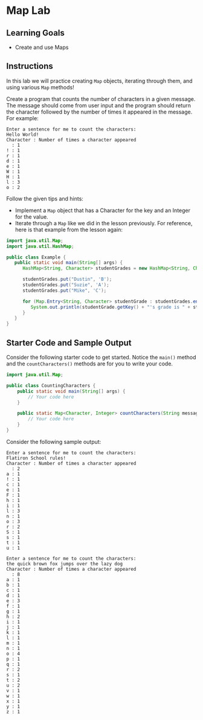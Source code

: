 # Map Lab

## Learning Goals

- Create and use Maps

## Instructions

In this lab we will practice creating `Map` objects, iterating through them,
and using various `Map` methods!

Create a program that counts the number of characters in a given message. The
message should come from user input and the program should return the character
followed by the number of times it appeared in the message. For example:

```plaintext
Enter a sentence for me to count the characters:
Hello World!
Character : Number of times a character appeared
  : 1
! : 1
r : 1
d : 1
e : 1
W : 1
H : 1
l : 3
o : 2
```

Follow the given tips and hints:

- Implement a `Map` object that has a Character for the key and an Integer for
  the value.
- Iterate through a `Map` like we did in the lesson previously. For reference,
  here is that example from the lesson again:

```java
import java.util.Map;
import java.util.HashMap;

public class Example {
   public static void main(String[] args) {
      HashMap<String, Character> studentGrades = new HashMap<String, Character>();

      studentGrades.put("Dustin", 'B');
      studentGrades.put("Suzie", 'A');
      studentGrades.put("Mike", 'C');

      for (Map.Entry<String, Character> studentGrade : studentGrades.entrySet()) {
         System.out.println(studentGrade.getKey() + "'s grade is " + studentGrade.getValue());
      }
   }
}
```

## Starter Code and Sample Output

Consider the following starter code to get started. Notice the `main()` method
and the `countCharacters()` methods are for you to write your code.

```java
import java.util.Map;

public class CountingCharacters {
    public static void main(String[] args) {
        // Your code here
    }

    public static Map<Character, Integer> countCharacters(String message) {
        // Your code here
    }
}
```

Consider the following sample output:

```plaintext
Enter a sentence for me to count the characters:
Flatiron School rules!
Character : Number of times a character appeared
  : 2
a : 1
! : 1
c : 1
e : 1
F : 1
h : 1
i : 1
l : 3
n : 1
o : 3
r : 2
S : 1
s : 1
t : 1
u : 1
```

```plaintext
Enter a sentence for me to count the characters:
the quick brown fox jumps over the lazy dog
Character : Number of times a character appeared
  : 8
a : 1
b : 1
c : 1
d : 1
e : 3
f : 1
g : 1
h : 2
i : 1
j : 1
k : 1
l : 1
m : 1
n : 1
o : 4
p : 1
q : 1
r : 2
s : 1
t : 2
u : 2
v : 1
w : 1
x : 1
y : 1
z : 1
```
